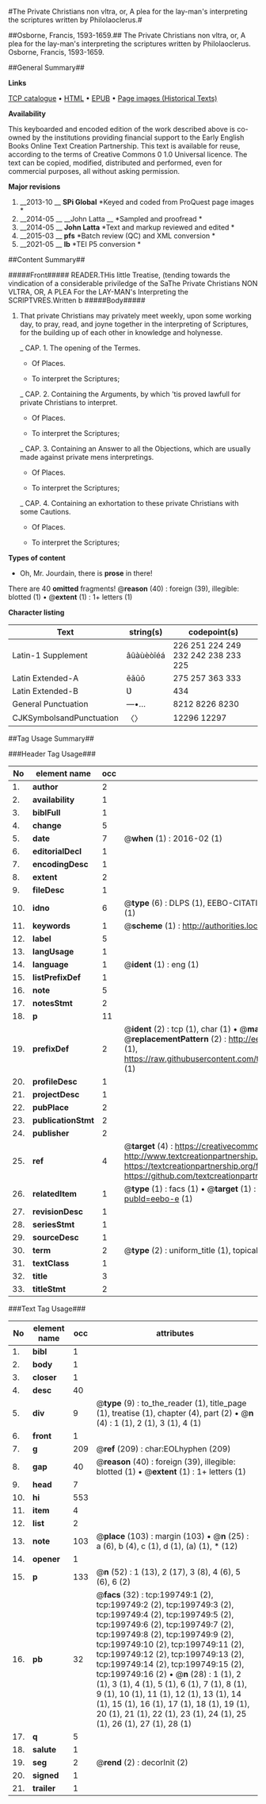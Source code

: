 #The Private Christians non vltra, or, A plea for the lay-man's interpreting the scriptures written by Philolaoclerus.#

##Osborne, Francis, 1593-1659.##
The Private Christians non vltra, or, A plea for the lay-man's interpreting the scriptures written by Philolaoclerus.
Osborne, Francis, 1593-1659.

##General Summary##

**Links**

[TCP catalogue](http://www.ota.ox.ac.uk/tcp/)  • 
[HTML](http://tei.it.ox.ac.uk/tcp/Texts-HTML/free/B27/B27675.html)  • 
[EPUB](http://tei.it.ox.ac.uk/tcp/Texts-EPUB/free/B27/B27675.epub) • 
[Page images (Historical Texts)](https://historicaltexts.jisc.ac.uk/eebo-12535389e)

**Availability**

This keyboarded and encoded edition of the work described above is co-owned by the
    institutions providing financial support to the Early English Books Online Text Creation
    Partnership. This text is available for reuse, according to the terms of  Creative Commons 0 1.0 Universal
    licence. The text can be copied, modified, distributed and performed, even for commercial
    purposes, all without asking permission.

**Major revisions**

1. __2013-10 __ __SPi Global__ *Keyed and coded from ProQuest page images *
1. __2014-05 __ __John Latta __ *Sampled and proofread *
1. __2014-05 __ __John Latta__ *Text and markup reviewed and edited *
1. __2015-03 __ __pfs__ *Batch review (QC) and XML conversion *
1. __2021-05 __ __lb__ *TEI P5 conversion *

##Content Summary##

#####Front#####
READER.THis little Treatise, (tending towards the vindication of a considerable priviledge of the SaThe Private Christians NON VLTRA, OR, A PLEA For the LAY-MAN's Interpreting the SCRIPTVRES.Written b
#####Body#####

1. That private Christians may privately meet weekly, upon some working day, to pray, read, and joyne together in the interpreting of Scriptures, for the building up of each other in knowledge and holynesse.

    _ CAP. 1. The opening of the Termes.

      * Of Places.

      * To interpret the Scriptures;

    _ CAP. 2. Containing the Arguments, by which 'tis proved lawfull for private Christians to interpret.

      * Of Places.

      * To interpret the Scriptures;

    _ CAP. 3. Containing an Answer to all the Objections, which are usually made against private mens interpretings.

      * Of Places.

      * To interpret the Scriptures;

    _ CAP. 4. Containing an exhortation to these private Christians with some Cautions.

      * Of Places.

      * To interpret the Scriptures;

**Types of content**

  * Oh, Mr. Jourdain, there is **prose** in there!

There are 40 **omitted** fragments! 
 @__reason__ (40) : foreign (39), illegible: blotted (1)  •  @__extent__ (1) : 1+ letters (1)

**Character listing**


|Text|string(s)|codepoint(s)|
|---|---|---|
|Latin-1 Supplement|âûàùèòîéá|226 251 224 249 232 242 238 233 225|
|Latin Extended-A|ēāūō|275 257 363 333|
|Latin Extended-B|Ʋ|434|
|General Punctuation|—•…|8212 8226 8230|
|CJKSymbolsandPunctuation|〈〉|12296 12297|

##Tag Usage Summary##

###Header Tag Usage###

|No|element name|occ|attributes|
|---|---|---|---|
|1.|__author__|2||
|2.|__availability__|1||
|3.|__biblFull__|1||
|4.|__change__|5||
|5.|__date__|7| @__when__ (1) : 2016-02 (1)|
|6.|__editorialDecl__|1||
|7.|__encodingDesc__|1||
|8.|__extent__|2||
|9.|__fileDesc__|1||
|10.|__idno__|6| @__type__ (6) : DLPS (1), EEBO-CITATION (1), VID (1), EEBO-PROQUEST (1), STC (1), OCLC (1)|
|11.|__keywords__|1| @__scheme__ (1) : http://authorities.loc.gov/ (1)|
|12.|__label__|5||
|13.|__langUsage__|1||
|14.|__language__|1| @__ident__ (1) : eng (1)|
|15.|__listPrefixDef__|1||
|16.|__note__|5||
|17.|__notesStmt__|2||
|18.|__p__|11||
|19.|__prefixDef__|2| @__ident__ (2) : tcp (1), char (1)  •  @__matchPattern__ (2) : ([0-9\-]+):([0-9IVX]+) (1), (.+) (1)  •  @__replacementPattern__ (2) : http://eebo.chadwyck.com/downloadtiff?vid=$1&page=$2 (1), https://raw.githubusercontent.com/textcreationpartnership/Texts/master/tcpchars.xml#$1 (1)|
|20.|__profileDesc__|1||
|21.|__projectDesc__|1||
|22.|__pubPlace__|2||
|23.|__publicationStmt__|2||
|24.|__publisher__|2||
|25.|__ref__|4| @__target__ (4) : https://creativecommons.org/publicdomain/zero/1.0/ (1), http://www.textcreationpartnership.org/docs/. (1), https://textcreationpartnership.org/faq/#faq05 (1), https://github.com/textcreationpartnership (1)|
|26.|__relatedItem__|1| @__type__ (1) : facs (1)  •  @__target__ (1) : https://data.historicaltexts.jisc.ac.uk/view?pubId=eebo-e (1)|
|27.|__revisionDesc__|1||
|28.|__seriesStmt__|1||
|29.|__sourceDesc__|1||
|30.|__term__|2| @__type__ (2) : uniform_title (1), topical_term (1)|
|31.|__textClass__|1||
|32.|__title__|3||
|33.|__titleStmt__|2||


###Text Tag Usage###

|No|element name|occ|attributes|
|---|---|---|---|
|1.|__bibl__|1||
|2.|__body__|1||
|3.|__closer__|1||
|4.|__desc__|40||
|5.|__div__|9| @__type__ (9) : to_the_reader (1), title_page (1), treatise (1), chapter (4), part (2)  •  @__n__ (4) : 1 (1), 2 (1), 3 (1), 4 (1)|
|6.|__front__|1||
|7.|__g__|209| @__ref__ (209) : char:EOLhyphen (209)|
|8.|__gap__|40| @__reason__ (40) : foreign (39), illegible: blotted (1)  •  @__extent__ (1) : 1+ letters (1)|
|9.|__head__|7||
|10.|__hi__|553||
|11.|__item__|4||
|12.|__list__|2||
|13.|__note__|103| @__place__ (103) : margin (103)  •  @__n__ (25) : a (6), b (4), c (1), d (1), (a) (1), * (12)|
|14.|__opener__|1||
|15.|__p__|133| @__n__ (52) : 1 (13), 2 (17), 3 (8), 4 (6), 5 (6), 6 (2)|
|16.|__pb__|32| @__facs__ (32) : tcp:199749:1 (2), tcp:199749:2 (2), tcp:199749:3 (2), tcp:199749:4 (2), tcp:199749:5 (2), tcp:199749:6 (2), tcp:199749:7 (2), tcp:199749:8 (2), tcp:199749:9 (2), tcp:199749:10 (2), tcp:199749:11 (2), tcp:199749:12 (2), tcp:199749:13 (2), tcp:199749:14 (2), tcp:199749:15 (2), tcp:199749:16 (2)  •  @__n__ (28) : 1 (1), 2 (1), 3 (1), 4 (1), 5 (1), 6 (1), 7 (1), 8 (1), 9 (1), 10 (1), 11 (1), 12 (1), 13 (1), 14 (1), 15 (1), 16 (1), 17 (1), 18 (1), 19 (1), 20 (1), 21 (1), 22 (1), 23 (1), 24 (1), 25 (1), 26 (1), 27 (1), 28 (1)|
|17.|__q__|5||
|18.|__salute__|1||
|19.|__seg__|2| @__rend__ (2) : decorInit (2)|
|20.|__signed__|1||
|21.|__trailer__|1||
